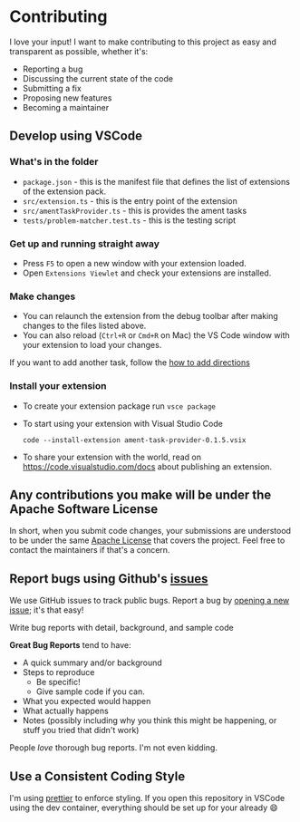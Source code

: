 # Contributing

I love your input! I want to make contributing to this project as easy and transparent as possible, whether it's:

- Reporting a bug
- Discussing the current state of the code
- Submitting a fix
- Proposing new features
- Becoming a maintainer

## Develop using VSCode

### What's in the folder

- `package.json` - this is the manifest file that defines the list of extensions of the extension pack.
- `src/extension.ts` - this is the entry point of the extension
- `src/amentTaskProvider.ts` - this is provides the ament tasks
- `tests/problem-matcher.test.ts` - this is the testing script

### Get up and running straight away

- Press `F5` to open a new window with your extension loaded.
- Open `Extensions Viewlet` and check your extensions are installed.

### Make changes

- You can relaunch the extension from the debug toolbar after making changes to the files listed above.
- You can also reload (`Ctrl+R` or `Cmd+R` on Mac) the VS Code window with your extension to load your changes.

If you want to add another task, follow the [how to add directions](How-to-Add.md)

### Install your extension

- To create your extension package run `vsce package`
- To start using your extension with Visual Studio Code

  `code --install-extension ament-task-provider-0.1.5.vsix`

- To share your extension with the world, read on <https://code.visualstudio.com/docs> about publishing an extension.

## Any contributions you make will be under the Apache Software License

In short, when you submit code changes, your submissions are understood to be under the same [Apache License](https://github.com/athackst/vscode-ament-task-provider/blob/main/LICENSE) that covers the project. Feel free to contact the maintainers if that's a concern.

## Report bugs using Github's [issues](https://github.com/athackst/vscode-ament-task-provider/issues)

We use GitHub issues to track public bugs. Report a bug by [opening a new issue](https://github.com/athackst/vscode-ament-task-provider/issues/new/choose); it's that easy!

Write bug reports with detail, background, and sample code

**Great Bug Reports** tend to have:

- A quick summary and/or background
- Steps to reproduce
  - Be specific!
  - Give sample code if you can.
- What you expected would happen
- What actually happens
- Notes (possibly including why you think this might be happening, or stuff you tried that didn't work)

People _love_ thorough bug reports. I'm not even kidding.

## Use a Consistent Coding Style

I'm using [prettier](https://prettier.io/) to enforce styling. If you open this repository in VSCode using the dev container, everything should be set up for your already :smile:
